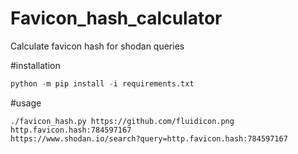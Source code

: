 # Favicon_hash_calculator
Calculate favicon hash for shodan queries

#installation
```py
python -m pip install -i requirements.txt
```
#usage
```
./favicon_hash.py https://github.com/fluidicon.png
http.favicon.hash:784597167
https://www.shodan.io/search?query=http.favicon.hash:784597167
```
